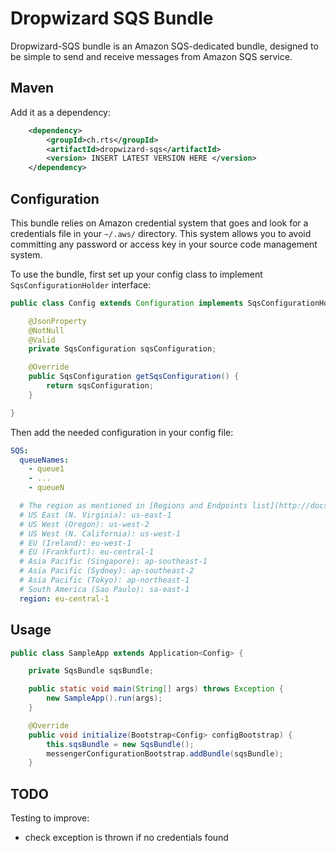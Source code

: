 Dropwizard SQS Bundle
==================================

Dropwizard-SQS bundle is an Amazon SQS-dedicated bundle, designed to be simple to send and receive messages from Amazon SQS service.

Maven
----------------

Add it as a dependency:

```xml
    <dependency>
        <groupId>ch.rts</groupId>
        <artifactId>dropwizard-sqs</artifactId>
        <version> INSERT LATEST VERSION HERE </version>
    </dependency>
```

Configuration
------------
This bundle relies on Amazon credential system that goes and look for a credentials file in your `~/.aws/` directory. This system
allows you to avoid committing any password or access key in your source code management system.


To use the bundle, first set up your config class to implement `SqsConfigurationHolder` interface:
```java
public class Config extends Configuration implements SqsConfigurationHolder {

    @JsonProperty
    @NotNull
    @Valid
    private SqsConfiguration sqsConfiguration;

    @Override
    public SqsConfiguration getSqsConfiguration() {
        return sqsConfiguration;
    }

}
```

Then add the needed configuration in your config file:
```yml
SQS:
  queueNames:
    - queue1
    - ...
    - queueN

  # The region as mentioned in [Regions and Endpoints list](http://docs.aws.amazon.com/general/latest/gr/rande.html#sqs_region)
  # US East (N. Virginia): us-east-1
  # US West (Oregon): us-west-2
  # US West (N. California): us-west-1
  # EU (Ireland): eu-west-1
  # EU (Frankfurt): eu-central-1
  # Asia Pacific (Singapore): ap-southeast-1
  # Asia Pacific (Sydney): ap-southeast-2
  # Asia Pacific (Tokyo): ap-northeast-1
  # South America (Sao Paulo): sa-east-1
  region: eu-central-1
```

Usage
------------

```java
public class SampleApp extends Application<Config> {

    private SqsBundle sqsBundle;

    public static void main(String[] args) throws Exception {
        new SampleApp().run(args);
    }

    @Override
    public void initialize(Bootstrap<Config> configBootstrap) {
        this.sqsBundle = new SqsBundle();
        messengerConfigurationBootstrap.addBundle(sqsBundle);
    }
```

TODO
------------
Testing to improve:
- check exception is thrown if no credentials found
